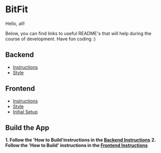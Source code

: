 # BitFit

Hello, all!

Below, you can find links to useful README's that will help during the course of
development. Have fun coding :)

## Backend
- [Instructions](backend/README.md "Backend Instructions")
- [Style](backend/README_STYLE.md "Backend Style")

## Frontend
- [Instructions](frontend/README.md "Frontend Instructions")
- [Style](frontend/README_STYLE.md "Frontend Style")
- [Initial Setup](frontend/README_INITIAL_SETUP.md "Frontend Initial Setup")

## Build the App
**1. Follow the 'How to Build'instructions in the [Backend Instructions](backend/README.md "Backend Instructions")**
**2. Follow the 'How to Build' instructions in the [Frontend Instructions](frontend/README.md "Frontend Instructions")**